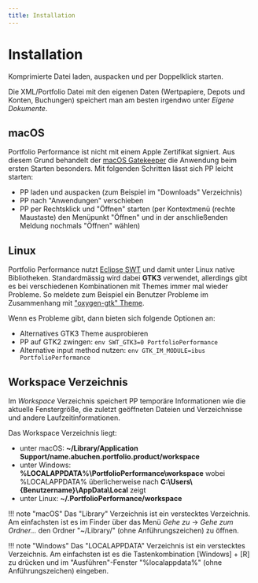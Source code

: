 ```yaml
---
title: Installation
---
```


# Installation

Komprimierte Datei laden, auspacken und per Doppelklick starten.

Die XML/Portfolio Datei mit den eigenen Daten (Wertpapiere, Depots und Konten, Buchungen) speichert man am besten irgendwo unter *Eigene Dokumente*.

## macOS

Portfolio Performance ist nicht mit einem Apple Zertifikat signiert. Aus diesem Grund behandelt der [macOS Gatekeeper](https://en.wikipedia.org/wiki/Gatekeeper_(macOS)) die Anwendung beim ersten Starten besonders. Mit folgenden Schritten lässt sich PP leicht starten:

* PP laden und auspacken (zum Beispiel im "Downloads" Verzeichnis)
* PP nach "Anwendungen" verschieben
* PP per Rechtsklick und "Öffnen" starten (per Kontextmenü (rechte Maustaste) den Menüpunkt "Öffnen" und in der anschließenden Meldung nochmals "Öffnen" wählen)

## Linux

Portfolio Performance nutzt [Eclipse SWT](https://www.eclipse.org/swt/) und damit unter Linux native Bibliotheken. Standardmässig wird dabei **GTK3** verwendet, allerdings gibt es bei verschiedenen Kombinationen mit Themes immer mal wieder Probleme. So meldete zum Beispiel ein Benutzer Probleme im Zusammenhang mit ["oxygen-gtk" Theme](https://github.com/buchen/portfolio/issues/1089#issuecomment-459698493).

Wenn es Probleme gibt, dann bieten sich folgende Optionen an:

* Alternatives GTK3 Theme ausprobieren
* PP auf GTK2 zwingen: ```env SWT_GTK3=0 PortfolioPerformance```
* Alternative input method nutzen: ```env GTK_IM_MODULE=ibus PortfolioPerformance```

## Workspace Verzeichnis

Im *Workspace* Verzeichnis speichert PP temporäre Informationen wie die aktuelle Fenstergröße, die zuletzt geöffneten Dateien und Verzeichnisse und andere Laufzeitinformationen.

Das Workspace Verzeichnis liegt:

* unter macOS: **~/Library/Application Support/name.abuchen.portfolio.product/workspace**
* unter Windows: **%LOCALAPPDATA%\PortfolioPerformance\workspace** wobei %LOCALAPPDATA% überlicherweise nach **C:\Users\\{Benutzername}\AppData\Local** zeigt
* unter Linux: **~/.PortfolioPerformance/workspace**

!!! note "macOS"
    Das "Library" Verzeichnis ist ein verstecktes Verzeichnis. Am einfachsten ist es im Finder über das Menü *Gehe zu* -> *Gehe zum Ordner...* den Ordner "~/Library/" (ohne Anführungszeichen) zu öffnen.

!!! note "Windows"
    Das "LOCALAPPDATA" Verzeichnis ist ein verstecktes Verzeichnis. Am einfachsten ist es die Tastenkombination [Windows] + [R] zu drücken und im "Ausführen"-Fenster "%localappdata%" (ohne Anführungszeichen) eingeben.
<!--stackedit_data:
eyJoaXN0b3J5IjpbLTI4MDIwMjM3NV19
-->
